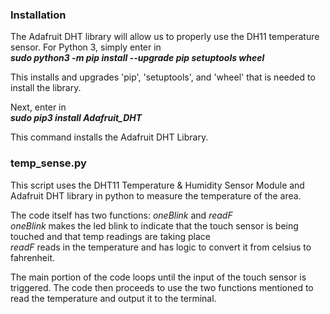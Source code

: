 ### Installation

The Adafruit DHT library will allow us to properly use the DH11 temperature sensor.
For Python 3, simply enter in   
**_sudo python3 -m pip install --upgrade pip setuptools wheel_**

This installs and upgrades 'pip', 'setuptools', and 'wheel' that is needed to install the library.

Next, enter in   
**_sudo pip3 install Adafruit_DHT_**

This command installs the Adafruit DHT Library.

### temp_sense.py

This script uses the DHT11 Temperature & Humidity Sensor Module and Adafruit DHT library in python
to measure the temperature of the area.

The code itself has two functions: _oneBlink_ and _readF_   
_oneBlink_ makes the led blink to indicate that the touch sensor is being touched and that temp readings are taking place   
_readF_ reads in the temperature and has logic to convert it from celsius to fahrenheit.  

The main portion of the code loops until the input of the touch sensor is triggered. The code then proceeds to use the two functions
mentioned to read the temperature and output it to the terminal.

